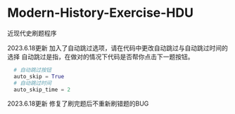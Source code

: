 # Modern-History-Exercise-HDU
近现代史刷题程序

2023.6.18更新
加入了自动跳过选项，请在代码中更改自动跳过与自动跳过时间的选择
自动跳过是指，在做对的情况下代码是否帮你点击下一题按钮。
```python
  # 自动跳过按钮
  auto_skip = True
  # 自动跳过时间
  auto_skip_time = 2
```
2023.6.18更新
修复了刷完题后不重新刷错题的BUG
